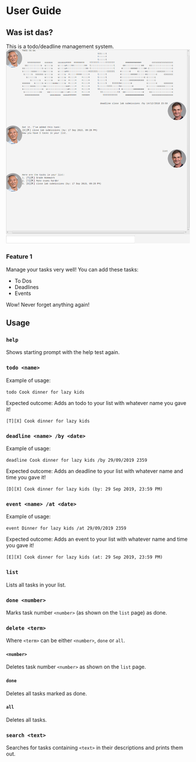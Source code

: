 # User Guide

## Was ist das?
This is a todo/deadline management system.
![screenshot](Ui.png)

### Feature 1 
Manage your tasks very well! You can add these tasks:

- To Dos
- Deadlines
- Events

Wow! Never forget anything again!

## Usage

### `help` 

Shows starting prompt with the help test again.

### `todo <name>`

Example of usage: 

`todo Cook dinner for lazy kids`

Expected outcome:
Adds an todo to your list with whatever name you gave it!

`[T][X] Cook dinner for lazy kids`

### `deadline <name> /by <date>`

Example of usage: 

`deadline Cook dinner for lazy kids /by 29/09/2019 2359`

Expected outcome:
Adds an deadline to your list with whatever name and time you gave it!

`[D][X] Cook dinner for lazy kids (by: 29 Sep 2019, 23:59 PM)`

### `event <name> /at <date>`

Example of usage: 

`event Dinner for lazy kids /at 29/09/2019 2359`

Expected outcome:
Adds an event to your list with whatever name and time you gave it!

`[E][X] Cook dinner for lazy kids (at: 29 Sep 2019, 23:59 PM)`


### `list`

Lists all tasks in your list.

### `done <number>`

Marks task number `<number>` (as shown on the `list` page) as done.

### `delete <term>`

Where `<term>` can be either `<number>`, `done` or `all`.

#### `<number>`

Deletes task number `<number>` as shown on the `list` page.

#### `done`

Deletes all tasks marked as done.

#### `all`

Deletes all tasks.

### `search <text>`

Searches for tasks containing `<text>` in their descriptions and prints them
out.
